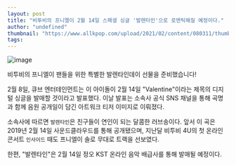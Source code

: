 ```yaml
---
layout: post
title: "비투비의 프니엘이 2월 14일 스페셜 싱글 '발렌타인'으로 로맨틱해질 예정이다."
author: "undefined"
thumbnail: "https://www.allkpop.com/upload/2021/02/content/080311/thumb/1612771893-valentine-collage.jpg"
tags: 
---
```



![image](https://www.allkpop.com/upload/2021/02/content/080311/1612771893-valentine-collage.jpg)

비투비의 프니엘이 팬들을 위한 특별한 발렌타인데이 선물을 준비했습니다!

2월 8일, 큐브 엔터테인먼트는 이 아이돌이 2월 14일 "Valentine"이라는 제목의 디지털 싱글을 발매할 것이라고 발표했다. 이날 발표는 소속사 공식 SNS 채널을 통해 곡명과 함께 음원 공개일이 담긴 아트워크 티저 이미지로 이뤄졌다.

소속사에 따르면 `발렌타인`은 친구들이 연인이 되는 달콤한 러브송이다. 앞서 이 곡은 2019년 2월 14일 사운드클라우드를 통해 공개됐으며, 지난달 비투비 4U의 첫 온라인 콘서트 `인사이드` 때도 프니엘이 솔로 무대로 트랙을 선보였다.

한편, "발렌타인"은 2월 14일 정오 KST 온라인 음악 배급사를 통해 발매될 예정이다.